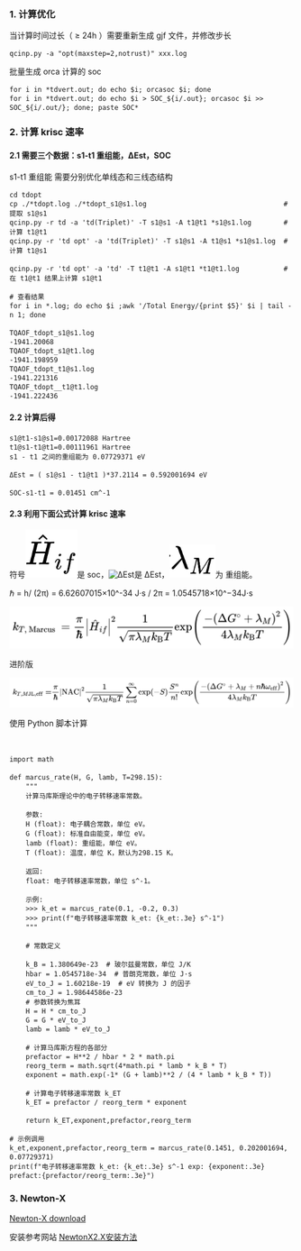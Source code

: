 ### 1. 计算优化

当计算时间过长（ ≥ 24h ）需要重新生成 gjf 文件，并修改步长
```
qcinp.py -a "opt(maxstep=2,notrust)" xxx.log
```
批量生成 orca 计算的 soc
```
for i in *tdvert.out; do echo $i; orcasoc $i; done
for i in *tdvert.out; do echo $i > SOC_${i/.out}; orcasoc $i >> SOC_${i/.out/}; done; paste SOC*
```

### 2. 计算 krisc 速率

#### 2.1 需要三个数据：s1-t1 重组能，ΔEst，SOC

s1-t1 重组能 需要分别优化单线态和三线态结构
```
cd tdopt
cp ./*tdopt.log ./*tdopt_s1@s1.log                                  # 提取 s1@s1
qcinp.py -r td -a 'td(Triplet)' -T s1@s1 -A t1@t1 *s1@s1.log        # 计算 t1@t1
qcinp.py -r 'td opt' -a 'td(Triplet)' -T s1@s1 -A t1@s1 *s1@s1.log  # 计算 t1@s1

qcinp.py -r 'td opt' -a 'td' -T t1@t1 -A s1@t1 *t1@t1.log           # 在 t1@t1 结果上计算 s1@t1

# 查看结果
for i in *.log; do echo $i ;awk '/Total Energy/{print $5}' $i | tail -n 1; done

TQAOF_tdopt_s1@s1.log
-1941.20068
TQAOF_tdopt_s1@t1.log
-1941.198959
TQAOF_tdopt_t1@s1.log
-1941.221316
TQAOF_tdopt__t1@t1.log
-1941.222436
```
#### 2.2 计算后得
```
s1@t1-s1@s1=0.00172088 Hartree
t1@s1-t1@t1=0.00111961 Hartree
s1 - t1 之间的重组能为 0.07729371 eV

ΔEst = ( s1@s1 - t1@t1 )*37.2114 = 0.592001694 eV

SOC-s1-t1 = 0.01451 cm^-1
```
#### 2.3 利用下面公式计算 krisc 速率

符号![SOC](img/SOC.jpg)是 soc，![ΔEst](img/%CE%94Est.png)是 ΔEst，![重组能](img/%E9%87%8D%E7%BB%84%E8%83%BD.png)为 重组能。

ℏ = h/ (2π) = 6.62607015×10^-34 J·s / 2π = 1.0545718×10^−34J⋅s

![输入图片说明](img/QianJianTec1717411558328.jpg)

进阶版

![输入图片说明](img/QianJianTec1717406685030.jpg)

使用 Python 脚本计算

```


import math

def marcus_rate(H, G, lamb, T=298.15):
    """
    计算马库斯理论中的电子转移速率常数。

    参数:
    H (float): 电子耦合常数，单位 eV。
    G (float): 标准自由能变，单位 eV。
    lamb (float): 重组能，单位 eV。
    T (float): 温度，单位 K，默认为298.15 K。

    返回:
    float: 电子转移速率常数，单位 s^-1。
    
    示例:
    >>> k_et = marcus_rate(0.1, -0.2, 0.3)
    >>> print(f"电子转移速率常数 k_et: {k_et:.3e} s^-1")
    """

    # 常数定义

    k_B = 1.380649e-23  # 玻尔兹曼常数，单位 J/K
    hbar = 1.0545718e-34  # 普朗克常数，单位 J·s
    eV_to_J = 1.60218e-19  # eV 转换为 J 的因子
    cm_to_J = 1.98644586e-23 
    # 参数转换为焦耳
    H = H * cm_to_J
    G = G * eV_to_J
    lamb = lamb * eV_to_J

    # 计算马库斯方程的各部分
    prefactor = H**2 / hbar * 2 * math.pi
    reorg_term = math.sqrt(4*math.pi * lamb * k_B * T)
    exponent = math.exp(-1* (G + lamb)**2 / (4 * lamb * k_B * T))

    # 计算电子转移速率常数 k_ET
    k_ET = prefactor / reorg_term * exponent

    return k_ET,exponent,prefactor,reorg_term

# 示例调用
k_et,exponent,prefactor,reorg_term = marcus_rate(0.1451, 0.202001694, 0.07729371)
print(f"电子转移速率常数 k_et: {k_et:.3e} s^-1 exp: {exponent:.3e} prefact:{prefactor/reorg_term:.3e}")
```


### 3. Newton-X 

[Newton-X download](https://amubox.univ-amu.fr/s/DC3FYQFFaas5K8Y)

安装参考网站 [NewtonX2.X安装方法](http://bbs.keinsci.com/thread-9782-1-1.html)






